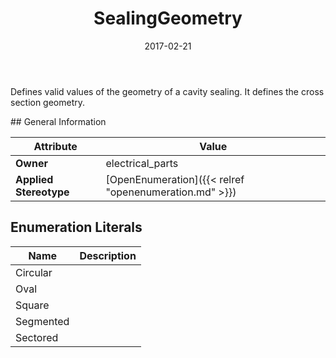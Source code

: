 ﻿---
title: SealingGeometry
toc: false
type: specs
date: "2017-02-21"
draft: false
specification: VEC
version: 1.1.3
documentType: "Recommendation"
elementType: Class
classes:
  - SealingGeometry
menu_name: vec-1.1.3
---
<p> Defines valid values of the geometry of a cavity sealing. It defines the cross section geometry.       </p>
## General Information

| Attribute               | Value |
|-------------------------|-------|
| **Owner**               | electrical_parts |
| **Applied Stereotype**  | [OpenEnumeration]({{< relref "openenumeration.md" >}})<br/>  |

## Enumeration Literals
| Name          | **Description** |
|---------------|-----------------|
| Circular |  |
| Oval |  |
| Square |  |
| Segmented |  |
| Sectored |  |
